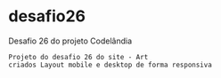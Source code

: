 # desafio26
Desafio 26 do projeto Codelândia

	Projeto do desafio 26 do site - Art
	criados Layout mobile e desktop de forma responsiva
